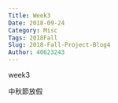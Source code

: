 ```yaml
---
Title: Week3
Date: 2018-09-24 
Category: Misc
Tags: 2018Fall
Slug: 2018-Fall-Project-Blog4
Author: 40623243
---
```


week3

<!-- PELICAN_END_SUMMARY -->

中秋節放假

